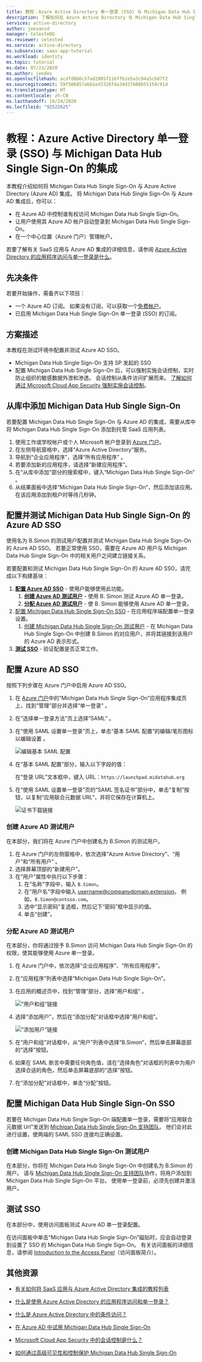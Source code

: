 ```yaml
---
title: 教程：Azure Active Directory 单一登录 (SSO) 与 Michigan Data Hub Single Sign-On 的集成 | Microsoft Docs
description: 了解如何在 Azure Active Directory 与 Michigan Data Hub Single Sign-On 之间配置单一登录。
services: active-directory
author: jeevansd
manager: CelesteDG
ms.reviewer: celested
ms.service: active-directory
ms.subservice: saas-app-tutorial
ms.workload: identity
ms.topic: tutorial
ms.date: 07/23/2020
ms.author: jeedes
ms.openlocfilehash: acdfd8b6c57ad2005f116ffb1e5a3c94a5cb87f2
ms.sourcegitcommit: 59f506857abb1ed3328fda34d37800b55159c91d
ms.translationtype: HT
ms.contentlocale: zh-CN
ms.lasthandoff: 10/24/2020
ms.locfileid: "92522625"
---
```

# <a name="tutorial-azure-active-directory-single-sign-on-sso-integration-with-michigan-data-hub-single-sign-on"></a>教程：Azure Active Directory 单一登录 (SSO) 与 Michigan Data Hub Single Sign-On 的集成

本教程介绍如何将 Michigan Data Hub Single Sign-On 与 Azure Active Directory (Azure AD) 集成。 将 Michigan Data Hub Single Sign-On 与 Azure AD 集成后，你可以：

* 在 Azure AD 中控制谁有权访问 Michigan Data Hub Single Sign-On。
* 让用户使用其 Azure AD 帐户自动登录到 Michigan Data Hub Single Sign-On。
* 在一个中心位置（Azure 门户）管理帐户。

若要了解有关 SaaS 应用与 Azure AD 集成的详细信息，请参阅 [Azure Active Directory 的应用程序访问与单一登录是什么](../manage-apps/what-is-single-sign-on.md)。

## <a name="prerequisites"></a>先决条件

若要开始操作，需备齐以下项目：

* 一个 Azure AD 订阅。 如果没有订阅，可以获取一个[免费帐户](https://azure.microsoft.com/free/)。
* 已启用 Michigan Data Hub Single Sign-On 单一登录 (SSO) 的订阅。

## <a name="scenario-description"></a>方案描述

本教程在测试环境中配置并测试 Azure AD SSO。

* Michigan Data Hub Single Sign-On 支持 SP 发起的 SSO
* 配置 Michigan Data Hub Single Sign-On 后，可以强制实施会话控制，实时防止组织的敏感数据外泄和渗透。 会话控制从条件访问扩展而来。 [了解如何通过 Microsoft Cloud App Security 强制实施会话控制](/cloud-app-security/proxy-deployment-any-app)。

## <a name="adding-michigan-data-hub-single-sign-on-from-the-gallery"></a>从库中添加 Michigan Data Hub Single Sign-On

若要配置 Michigan Data Hub Single Sign-On 与 Azure AD 的集成，需要从库中将 Michigan Data Hub Single Sign-On 添加到托管 SaaS 应用列表。

1. 使用工作或学校帐户或个人 Microsoft 帐户登录到 [Azure 门户](https://portal.azure.com)。
1. 在左侧导航窗格中，选择“Azure Active Directory”服务。
1. 导航到“企业应用程序”，选择“所有应用程序” 。
1. 若要添加新的应用程序，请选择“新建应用程序”。
1. 在“从库中添加”部分的搜索框中，键入“Michigan Data Hub Single Sign-On” 。
1. 从结果面板中选择“Michigan Data Hub Single Sign-On”，然后添加该应用。 在该应用添加到租户时等待几秒钟。


## <a name="configure-and-test-azure-ad-sso-for-michigan-data-hub-single-sign-on"></a>配置并测试 Michigan Data Hub Single Sign-On 的 Azure AD SSO

使用名为 B.Simon 的测试用户配置并测试 Michigan Data Hub Single Sign-On 的 Azure AD SSO。 若要正常使用 SSO，需要在 Azure AD 用户与 Michigan Data Hub Single Sign-On 中的相关用户之间建立链接关系。

若要配置和测试 Michigan Data Hub Single Sign-On 的 Azure AD SSO，请完成以下构建基块：

1. **[配置 Azure AD SSO](#configure-azure-ad-sso)** - 使用户能够使用此功能。
    1. **[创建 Azure AD 测试用户](#create-an-azure-ad-test-user)** - 使用 B. Simon 测试 Azure AD 单一登录。
    1. **[分配 Azure AD 测试用户](#assign-the-azure-ad-test-user)** - 使 B. Simon 能够使用 Azure AD 单一登录。
1. [配置 Michigan Data Hub Single Sign-On SSO](#configure-michigan-data-hub-single-sign-on-sso) - 在应用程序端配置单一登录设置。
    1. [创建 Michigan Data Hub Single Sign-On 测试用户](#create-michigan-data-hub-single-sign-on-test-user) - 在 Michigan Data Hub Single Sign-On 中创建 B.Simon 的对应用户，并将其链接到该用户的 Azure AD 表示形式。
1. **[测试 SSO](#test-sso)** - 验证配置是否正常工作。

## <a name="configure-azure-ad-sso"></a>配置 Azure AD SSO

按照下列步骤在 Azure 门户中启用 Azure AD SSO。

1. 在 [Azure 门户](https://portal.azure.com/)中的“Michigan Data Hub Single Sign-On”应用程序集成页上，找到“管理”部分并选择“单一登录”  。
1. 在“选择单一登录方法”页上选择“SAML” 。
1. 在“使用 SAML 设置单一登录”页上，单击“基本 SAML 配置”的编辑/笔形图标以编辑设置 。

   ![编辑基本 SAML 配置](common/edit-urls.png)

1. 在“基本 SAML 配置”部分，输入以下字段的值：

    在“登录 URL”文本框中，键入 URL：`https://launchpad.midatahub.org`

1. 在“使用 SAML 设置单一登录”页的“SAML 签名证书”部分中，单击“复制”按钮，以复制“应用联合元数据 URL”，并将它保存在计算机上。

    ![证书下载链接](common/copy-metadataurl.png)

### <a name="create-an-azure-ad-test-user"></a>创建 Azure AD 测试用户

在本部分，我们将在 Azure 门户中创建名为 B.Simon 的测试用户。

1. 在 Azure 门户的左侧窗格中，依次选择“Azure Active Directory”、“用户”和“所有用户”  。
1. 选择屏幕顶部的“新建用户”。
1. 在“用户”属性中执行以下步骤：
   1. 在“名称”字段中，输入 `B.Simon`。  
   1. 在“用户名”字段中输入 username@companydomain.extension。 例如，`B.Simon@contoso.com`。
   1. 选中“显示密码”复选框，然后记下“密码”框中显示的值。
   1. 单击“创建”。

### <a name="assign-the-azure-ad-test-user"></a>分配 Azure AD 测试用户

在本部分，你将通过授予 B.Simon 访问 Michigan Data Hub Single Sign-On 的权限，使其能够使用 Azure 单一登录。

1. 在 Azure 门户中，依次选择“企业应用程序”、“所有应用程序”。 
1. 在“应用程序”列表中选择“Michigan Data Hub Single Sign-On”。
1. 在应用的概述页中，找到“管理”部分，选择“用户和组” 。

   ![“用户和组”链接](common/users-groups-blade.png)

1. 选择“添加用户”，然后在“添加分配”对话框中选择“用户和组”。

    ![“添加用户”链接](common/add-assign-user.png)

1. 在“用户和组”对话框中，从“用户”列表中选择“B.Simon”，然后单击屏幕底部的“选择”按钮。
1. 如果在 SAML 断言中需要任何角色值，请在“选择角色”对话框的列表中为用户选择合适的角色，然后单击屏幕底部的“选择”按钮。
1. 在“添加分配”对话框中，单击“分配”按钮。

## <a name="configure-michigan-data-hub-single-sign-on-sso"></a>配置 Michigan Data Hub Single Sign-On SSO

若要在 Michigan Data Hub Single Sign-On 端配置单一登录，需要将“应用联合元数据 Url”发送到 [Michigan Data Hub Single Sign-On 支持团队](mailto:support@midatahub.org)。 他们会对此进行设置，使两端的 SAML SSO 连接均正确设置。

### <a name="create-michigan-data-hub-single-sign-on-test-user"></a>创建 Michigan Data Hub Single Sign-On 测试用户

在本部分，你将在 Michigan Data Hub Single Sign-On 中创建名为 B.Simon 的用户。 请与 [Michigan Data Hub Single Sign-On 支持团队](mailto:support@midatahub.org)协作，将用户添加到 Michigan Data Hub Single Sign-On 平台。 使用单一登录前，必须先创建并激活用户。

## <a name="test-sso"></a>测试 SSO 

在本部分中，使用访问面板测试 Azure AD 单一登录配置。

在访问面板中单击“Michigan Data Hub Single Sign-On”磁贴时，应会自动登录到设置了 SSO 的 Michigan Data Hub Single Sign-On。 有关访问面板的详细信息，请参阅 [Introduction to the Access Panel](../user-help/my-apps-portal-end-user-access.md)（访问面板简介）。

## <a name="additional-resources"></a>其他资源

- [有关如何将 SaaS 应用与 Azure Active Directory 集成的教程列表](./tutorial-list.md)

- [什么是使用 Azure Active Directory 的应用程序访问和单一登录？](../manage-apps/what-is-single-sign-on.md)

- [什么是 Azure Active Directory 中的条件访问？](../conditional-access/overview.md)

- [在 Azure AD 中试用 Michigan Data Hub Single Sign-On](https://aad.portal.azure.com/)

- [Microsoft Cloud App Security 中的会话控制是什么？](/cloud-app-security/proxy-intro-aad)

- [如何通过高级可见性和控制保护 Michigan Data Hub Single Sign-On](/cloud-app-security/proxy-intro-aad)